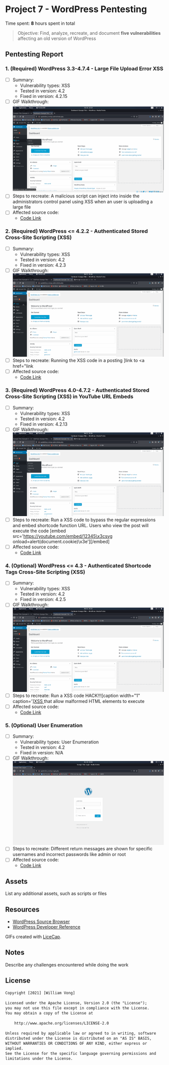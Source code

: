 # Project 7 - WordPress Pentesting

Time spent: **8** hours spent in total

> Objective: Find, analyze, recreate, and document **five vulnerabilities** affecting an old version of WordPress

## Pentesting Report

### 1. (Required) WordPress 3.3-4.7.4 - Large File Upload Error XSS
  - [ ] Summary:
    - Vulnerability types: XSS
    - Tested in version: 4.2
    - Fixed in version: 4.2.15
  - [ ] GIF Walkthrough: <img src="1.gif" alt="1">
  - [ ] Steps to recreate: A malicious script can inject into inside the administrators control panel using XSS when an user is uploading a large file
  - [ ] Affected source code:
    - [Code Link](https://hackerone.com/reports/203515)
### 2. (Required) WordPress <= 4.2.2 - Authenticated Stored Cross-Site Scripting (XSS)
  - [ ] Summary: 
    - Vulnerability types: XSS
    - Tested in version: 4.2
    - Fixed in version: 4.2.3
  - [ ] GIF Walkthrough: <img src="2.gif" alt="2">
  - [ ] Steps to recreate: Running the XSS code in a posting <a href="[caption code=">]</a><a title=" onmouseover=alert('hacked')  ">link</a> to <a href="</a><a title=" onmouseover=alert('hacked')  ">link</a>
  - [ ] Affected source code:
    - [Code Link](https://klikki.fi/adv/wordpress3.html)
### 3. (Required) WordPress  4.0-4.7.2 - Authenticated Stored Cross-Site Scripting (XSS) in YouTube URL Embeds
  - [ ] Summary: 
    - Vulnerability types: XSS
    - Tested in version: 4.2
    - Fixed in version: 4.2.13
  - [ ] GIF Walkthrough: <img src="3.gif" alt="3">
  - [ ] Steps to recreate: Run a XSS code to bypass the regular expressions and embed shortcode function URL. Users who view the post will execute the code [embed src='https://youtube.com/embed/12345\x3csvg onload=alert(document.cookie)\x3e'][/embed]
  - [ ] Affected source code:
    - [Code Link](https://core.trac.wordpress.org/browser/trunk/src/wp-includes/class-wp-embed.php)
### 4. (Optional) WordPress <= 4.3 - Authenticated Shortcode Tags Cross-Site Scripting (XSS)
  - [ ] Summary: 
    - Vulnerability types: XSS
    - Tested in version: 4.2
    - Fixed in version: 4.2.5
  - [ ] GIF Walkthrough: <img src="4.gif" alt="4">
  - [ ] Steps to recreate: Run a XSS code HACK!!![caption width="1" caption='<a href="' ">]</a><a href="http://onMouseOver='alert(1)'">XSS </a> that allow malformed HTML elements to execute
  - [ ] Affected source code:
    - [Code Link](https://blog.checkpoint.com/2015/09/15/finding-vulnerabilities-in-core-wordpress-a-bug-hunters-trilogy-part-iii-ultimatum/)
### 5. (Optional) User Enumeration
  - [ ] Summary: 
    - Vulnerability types: User Enumeration
    - Tested in version: 4.2
    - Fixed in version: N/A
  - [ ] GIF Walkthrough: <img src="5.gif" alt="5">
  - [ ] Steps to recreate: Different return messages are shown for specific usernames and incorrect passwords like admin or root
  - [ ] Affected source code: 
    - [Code Link](https://core.trac.wordpress.org/browser/tags/4.2/src/wp-login.php) 

## Assets

List any additional assets, such as scripts or files

## Resources

- [WordPress Source Browser](https://core.trac.wordpress.org/browser/)
- [WordPress Developer Reference](https://developer.wordpress.org/reference/)

GIFs created with [LiceCap](http://www.cockos.com/licecap/).

## Notes

Describe any challenges encountered while doing the work

## License

    Copyright [2021] [William Vong]

    Licensed under the Apache License, Version 2.0 (the "License");
    you may not use this file except in compliance with the License.
    You may obtain a copy of the License at

        http://www.apache.org/licenses/LICENSE-2.0

    Unless required by applicable law or agreed to in writing, software
    distributed under the License is distributed on an "AS IS" BASIS,
    WITHOUT WARRANTIES OR CONDITIONS OF ANY KIND, either express or implied.
    See the License for the specific language governing permissions and
    limitations under the License.
